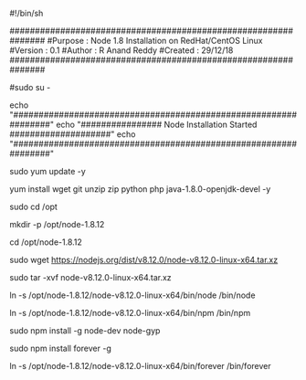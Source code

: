 #!/bin/sh

###############################################################
#Purpose      :  Node 1.8 Installation on RedHat/CentOS Linux
#Version      :  0.1
#Author       :  R Anand Reddy
#Created      :  29/12/18
###############################################################

#sudo su -

echo "################################################################"
echo "################ Node Installation Started  ####################"
echo "################################################################"


sudo yum update -y

yum install wget git unzip zip python php java-1.8.0-openjdk-devel -y

sudo cd /opt

mkdir -p /opt/node-1.8.12

cd /opt/node-1.8.12

sudo wget https://nodejs.org/dist/v8.12.0/node-v8.12.0-linux-x64.tar.xz

sudo tar -xvf  node-v8.12.0-linux-x64.tar.xz

ln -s /opt/node-1.8.12/node-v8.12.0-linux-x64/bin/node /bin/node

ln -s /opt/node-1.8.12/node-v8.12.0-linux-x64/bin/npm /bin/npm

sudo npm install -g node-dev node-gyp 

sudo npm install forever -g

ln -s /opt/node-1.8.12/node-v8.12.0-linux-x64/bin/forever /bin/forever
